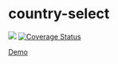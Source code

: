 # country-select
![](https://github.com/denis-ok/country-select/workflows/Node.js%20CI/badge.svg) [![Coverage Status](https://coveralls.io/repos/github/denis-ok/country-select/badge.svg?branch=master)](https://coveralls.io/github/denis-ok/country-select?branch=master)

[Demo](https://country-select.vercel.app/)
